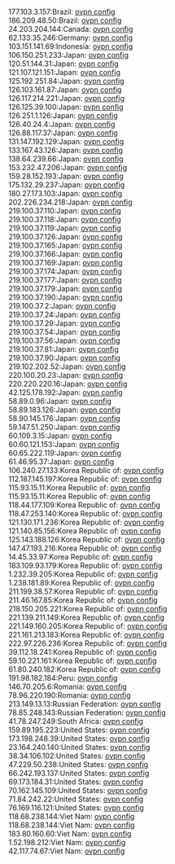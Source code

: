 177.103.3.157:Brazil: [ovpn config](vpn/177_103_3_157.ovpn)  
186.209.48.50:Brazil: [ovpn config](vpn/186_209_48_50.ovpn)  
24.203.204.144:Canada: [ovpn config](vpn/24_203_204_144.ovpn)  
62.133.35.246:Germany: [ovpn config](vpn/62_133_35_246.ovpn)  
103.151.141.69:Indonesia: [ovpn config](vpn/103_151_141_69.ovpn)  
106.150.251.233:Japan: [ovpn config](vpn/106_150_251_233.ovpn)  
120.51.144.31:Japan: [ovpn config](vpn/120_51_144_31.ovpn)  
121.107.121.151:Japan: [ovpn config](vpn/121_107_121_151.ovpn)  
125.192.251.84:Japan: [ovpn config](vpn/125_192_251_84.ovpn)  
126.103.161.87:Japan: [ovpn config](vpn/126_103_161_87.ovpn)  
126.117.214.221:Japan: [ovpn config](vpn/126_117_214_221.ovpn)  
126.125.39.100:Japan: [ovpn config](vpn/126_125_39_100.ovpn)  
126.251.1.126:Japan: [ovpn config](vpn/126_251_1_126.ovpn)  
126.40.24.4:Japan: [ovpn config](vpn/126_40_24_4.ovpn)  
126.88.117.37:Japan: [ovpn config](vpn/126_88_117_37.ovpn)  
131.147.192.129:Japan: [ovpn config](vpn/131_147_192_129.ovpn)  
133.167.43.126:Japan: [ovpn config](vpn/133_167_43_126.ovpn)  
138.64.239.66:Japan: [ovpn config](vpn/138_64_239_66.ovpn)  
153.232.47.206:Japan: [ovpn config](vpn/153_232_47_206.ovpn)  
159.28.152.193:Japan: [ovpn config](vpn/159_28_152_193.ovpn)  
175.132.29.237:Japan: [ovpn config](vpn/175_132_29_237.ovpn)  
180.27.173.103:Japan: [ovpn config](vpn/180_27_173_103.ovpn)  
202.226.234.218:Japan: [ovpn config](vpn/202_226_234_218.ovpn)  
219.100.37.110:Japan: [ovpn config](vpn/219_100_37_110.ovpn)  
219.100.37.118:Japan: [ovpn config](vpn/219_100_37_118.ovpn)  
219.100.37.119:Japan: [ovpn config](vpn/219_100_37_119.ovpn)  
219.100.37.126:Japan: [ovpn config](vpn/219_100_37_126.ovpn)  
219.100.37.165:Japan: [ovpn config](vpn/219_100_37_165.ovpn)  
219.100.37.166:Japan: [ovpn config](vpn/219_100_37_166.ovpn)  
219.100.37.169:Japan: [ovpn config](vpn/219_100_37_169.ovpn)  
219.100.37.174:Japan: [ovpn config](vpn/219_100_37_174.ovpn)  
219.100.37.177:Japan: [ovpn config](vpn/219_100_37_177.ovpn)  
219.100.37.179:Japan: [ovpn config](vpn/219_100_37_179.ovpn)  
219.100.37.190:Japan: [ovpn config](vpn/219_100_37_190.ovpn)  
219.100.37.2:Japan: [ovpn config](vpn/219_100_37_2.ovpn)  
219.100.37.24:Japan: [ovpn config](vpn/219_100_37_24.ovpn)  
219.100.37.29:Japan: [ovpn config](vpn/219_100_37_29.ovpn)  
219.100.37.54:Japan: [ovpn config](vpn/219_100_37_54.ovpn)  
219.100.37.56:Japan: [ovpn config](vpn/219_100_37_56.ovpn)  
219.100.37.81:Japan: [ovpn config](vpn/219_100_37_81.ovpn)  
219.100.37.90:Japan: [ovpn config](vpn/219_100_37_90.ovpn)  
219.102.202.52:Japan: [ovpn config](vpn/219_102_202_52.ovpn)  
220.100.20.23:Japan: [ovpn config](vpn/220_100_20_23.ovpn)  
220.220.220.16:Japan: [ovpn config](vpn/220_220_220_16.ovpn)  
42.125.178.192:Japan: [ovpn config](vpn/42_125_178_192.ovpn)  
58.89.0.96:Japan: [ovpn config](vpn/58_89_0_96.ovpn)  
58.89.183.126:Japan: [ovpn config](vpn/58_89_183_126.ovpn)  
58.90.145.176:Japan: [ovpn config](vpn/58_90_145_176.ovpn)  
59.147.51.250:Japan: [ovpn config](vpn/59_147_51_250.ovpn)  
60.109.3.15:Japan: [ovpn config](vpn/60_109_3_15.ovpn)  
60.60.121.153:Japan: [ovpn config](vpn/60_60_121_153.ovpn)  
60.65.222.119:Japan: [ovpn config](vpn/60_65_222_119.ovpn)  
61.46.95.37:Japan: [ovpn config](vpn/61_46_95_37.ovpn)  
106.240.27.133:Korea Republic of: [ovpn config](vpn/106_240_27_133.ovpn)  
112.187.145.197:Korea Republic of: [ovpn config](vpn/112_187_145_197.ovpn)  
115.93.15.11:Korea Republic of: [ovpn config](vpn/115_93_15_11.ovpn)  
115.93.15.11:Korea Republic of: [ovpn config](vpn/115_93_15_11.ovpn)  
118.44.177.109:Korea Republic of: [ovpn config](vpn/118_44_177_109.ovpn)  
118.47.253.140:Korea Republic of: [ovpn config](vpn/118_47_253_140.ovpn)  
121.130.171.236:Korea Republic of: [ovpn config](vpn/121_130_171_236.ovpn)  
121.140.85.156:Korea Republic of: [ovpn config](vpn/121_140_85_156.ovpn)  
125.143.188.126:Korea Republic of: [ovpn config](vpn/125_143_188_126.ovpn)  
147.47.193.216:Korea Republic of: [ovpn config](vpn/147_47_193_216.ovpn)  
14.45.33.97:Korea Republic of: [ovpn config](vpn/14_45_33_97.ovpn)  
183.109.93.179:Korea Republic of: [ovpn config](vpn/183_109_93_179.ovpn)  
1.232.39.205:Korea Republic of: [ovpn config](vpn/1_232_39_205.ovpn)  
1.238.181.89:Korea Republic of: [ovpn config](vpn/1_238_181_89.ovpn)  
211.199.38.57:Korea Republic of: [ovpn config](vpn/211_199_38_57.ovpn)  
211.46.167.85:Korea Republic of: [ovpn config](vpn/211_46_167_85.ovpn)  
218.150.205.221:Korea Republic of: [ovpn config](vpn/218_150_205_221.ovpn)  
221.139.211.149:Korea Republic of: [ovpn config](vpn/221_139_211_149.ovpn)  
221.149.160.205:Korea Republic of: [ovpn config](vpn/221_149_160_205.ovpn)  
221.161.213.183:Korea Republic of: [ovpn config](vpn/221_161_213_183.ovpn)  
222.97.226.236:Korea Republic of: [ovpn config](vpn/222_97_226_236.ovpn)  
39.112.18.241:Korea Republic of: [ovpn config](vpn/39_112_18_241.ovpn)  
59.10.221.161:Korea Republic of: [ovpn config](vpn/59_10_221_161.ovpn)  
61.80.240.182:Korea Republic of: [ovpn config](vpn/61_80_240_182.ovpn)  
191.98.182.184:Peru: [ovpn config](vpn/191_98_182_184.ovpn)  
146.70.205.6:Romania: [ovpn config](vpn/146_70_205_6.ovpn)  
78.96.220.190:Romania: [ovpn config](vpn/78_96_220_190.ovpn)  
213.149.13.13:Russian Federation: [ovpn config](vpn/213_149_13_13.ovpn)  
78.85.248.143:Russian Federation: [ovpn config](vpn/78_85_248_143.ovpn)  
41.78.247.249:South Africa: [ovpn config](vpn/41_78_247_249.ovpn)  
159.89.195.223:United States: [ovpn config](vpn/159_89_195_223.ovpn)  
173.198.248.39:United States: [ovpn config](vpn/173_198_248_39.ovpn)  
23.164.240.140:United States: [ovpn config](vpn/23_164_240_140.ovpn)  
38.34.106.102:United States: [ovpn config](vpn/38_34_106_102.ovpn)  
47.229.50.238:United States: [ovpn config](vpn/47_229_50_238.ovpn)  
66.242.193.137:United States: [ovpn config](vpn/66_242_193_137.ovpn)  
69.173.184.31:United States: [ovpn config](vpn/69_173_184_31.ovpn)  
70.162.145.109:United States: [ovpn config](vpn/70_162_145_109.ovpn)  
71.84.242.22:United States: [ovpn config](vpn/71_84_242_22.ovpn)  
76.169.116.121:United States: [ovpn config](vpn/76_169_116_121.ovpn)  
118.68.238.144:Viet Nam: [ovpn config](vpn/118_68_238_144.ovpn)  
118.68.238.144:Viet Nam: [ovpn config](vpn/118_68_238_144.ovpn)  
183.80.160.60:Viet Nam: [ovpn config](vpn/183_80_160_60.ovpn)  
1.52.198.212:Viet Nam: [ovpn config](vpn/1_52_198_212.ovpn)  
42.117.74.67:Viet Nam: [ovpn config](vpn/42_117_74_67.ovpn)  
